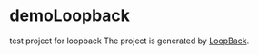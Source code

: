 # demoLoopback
test project for loopback
The project is generated by [LoopBack](http://loopback.io).


